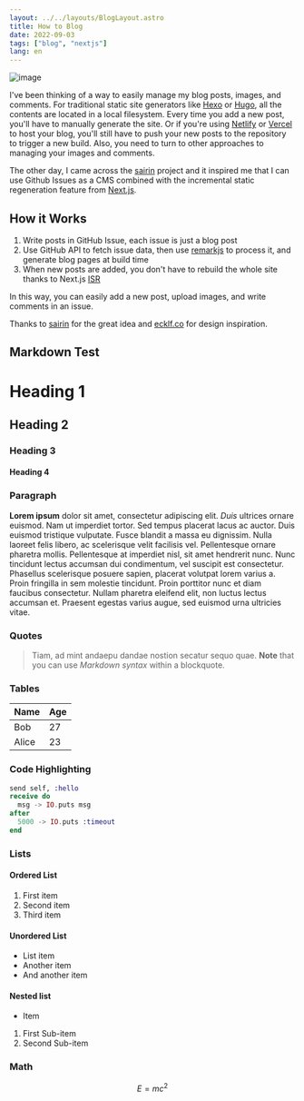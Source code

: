 ```yaml
---
layout: ../../layouts/BlogLayout.astro
title: How to Blog
date: 2022-09-03
tags: ["blog", "nextjs"]
lang: en
---
```


![image](https://user-images.githubusercontent.com/10807119/157442527-52a26d06-7ec9-4136-aa76-dafd8cf12422.png)

I've been thinking of a way to easily manage my blog posts, images, and comments. For traditional static site generators like [Hexo](https://hexo.io/) or [Hugo](https://gohugo.io/), all the contents are located in a local filesystem. Every time you add a new post, you'll have to manually generate the site. Or if you're using [Netlify](https://www.netlify.com/) or [Vercel](https://vercel.com/) to host your blog, you'll still have to push your new posts to the repository to trigger a new build. Also, you need to turn to other approaches to managing your images and comments.

The other day, I came across the [sairin](https://github.com/djyde/sairin) project and it inspired me that I can use Github Issues as a CMS combined with the incremental static regeneration feature from [Next.js](https://nextjs.org/).

## How it Works

1. Write posts in GitHub Issue, each issue is just a blog post
2. Use GitHub API to fetch issue data, then use [remarkjs](https://github.com/remarkjs/remark) to process it, and generate blog pages at build time
3. When new posts are added, you don't have to rebuild the whole site thanks to Next.js [ISR](https://nextjs.org/docs/basic-features/data-fetching/incremental-static-regeneration)

In this way, you can easily add a new post, upload images, and write comments in an issue.

Thanks to [sairin](https://github.com/djyde/sairin) for the great idea and [ecklf.co](https://ecklf.com/) for design inspiration.

## Markdown Test

# Heading 1

## Heading 2

### Heading 3

#### Heading 4

### Paragraph

**Lorem ipsum** dolor sit amet, consectetur adipiscing elit. *Duis* ultrices ornare euismod. Nam ut imperdiet tortor. Sed tempus placerat lacus ac auctor. Duis euismod tristique vulputate. Fusce blandit a massa eu dignissim. Nulla laoreet felis libero, ac scelerisque velit facilisis vel. Pellentesque ornare pharetra mollis. Pellentesque at imperdiet nisl, sit amet hendrerit nunc. Nunc tincidunt lectus accumsan dui condimentum, vel suscipit est consectetur. Phasellus scelerisque posuere sapien, placerat volutpat lorem varius a. Proin fringilla in sem molestie tincidunt. Proin porttitor nunc et diam faucibus consectetur. Nullam pharetra eleifend elit, non luctus lectus accumsan et. Praesent egestas varius augue, sed euismod urna ultricies vitae.

### Quotes

> Tiam, ad mint andaepu dandae nostion secatur sequo quae.
> **Note** that you can use *Markdown syntax* within a blockquote.

### Tables

| Name  | Age |
| ----- | --- |
| Bob   | 27  |
| Alice | 23  |

### Code Highlighting

```elixir
send self, :hello
receive do
  msg -> IO.puts msg
after
  5000 -> IO.puts :timeout
end
```

### Lists

#### Ordered List

1. First item
2. Second item
3. Third item

#### Unordered List

* List item
* Another item
* And another item

#### Nested list

* Item
1. First Sub-item
2. Second Sub-item

### Math

$$E=mc^2$$
